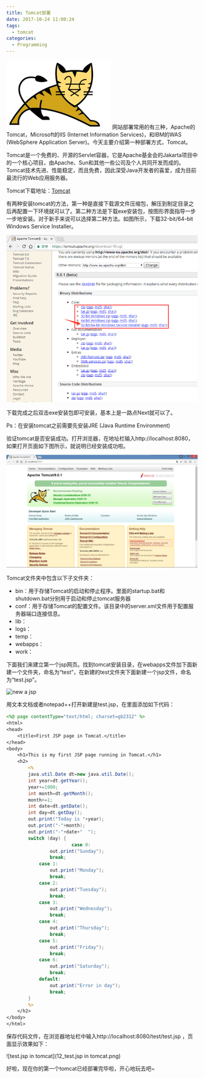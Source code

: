 ```yaml
---
title: Tomcat部署
date: 2017-10-24 11:08:24
tags:
  - tomcat
categories:
  - Programming
---
```

![](Tomcat/tomcat.png)
网站部署常用的有三种，Apache的Tomcat，Microsoft的IIS (Internet Information Services)，和IBM的WAS (WebSphere Application Server)。今天主要介绍第一种部署方式，Tomcat。
<!--more-->

Tomcat是一个免费的、开源的Servlet容器，它是Apache基金会的Jakarta项目中的一个核心项目，由Apache、Sun和其他一些公司及个人共同开发而成的。Tomcat技术先进、性能稳定，而且免费，因此深受Java开发者的喜爱，成为目前最流行的Web应用服务器。

Tomcat下载地址：[Tomcat](https://tomcat.apache.org/download-90.cgi)

有两种安装tomcat的方法，第一种是直接下载源文件压缩包，解压到制定目录之后再配置一下环境就可以了。第二种方法是下载exe安装包，按图形界面指导一步一步地安装。对于新手来说可以选择第二种方法。如图所示，下载32-bit/64-bit Windows Service Installer。

![tomcat下载](Tomcat/1_tomcatDownload.png)

下载完成之后双击exe安装包即可安装，基本上是一路点Next就可以了。

Ps：在安装tomcat之前需要先安装JRE (Java Runtime Environment)

验证tomcat是否安装成功。打开浏览器，在地址栏输入http://localhost:8080，如果打开页面如下图所示，就说明已经安装成功啦。

![localhost](Tomcat/10_localhost.png)

Tomcat文件夹中包含以下子文件夹：
- bin：用于存储Tomcat的启动和停止程序。里面的startup.bat和shutdown.bat分别用于启动和停止tomcat服务器
- conf：用于存储Tomcat的配置文件。该目录中的server.xml文件用于配置服务器端口连接信息。
- lib：
- logs：
- temp：
- webapps：
- work：

下面我们来建立第一个jsp网页。找到tomcat安装目录，在webapps文件加下面新建一个文件夹，命名为“test”，在新建的test文件夹下面新建一个jsp文件，命名为“test.jsp”。

![new a jsp](11_newTest.png)

用文本文档或者notepad++打开新建是test.jsp，在里面添加如下代码：
```jsp
<%@ page contentType="text/html; charset=gb2312" %>
<html>
<head>
	<title>First JSP page in Tomcat.</title>
</head>
<body>
	<h1>This is my first JSP page running in Tomcat.</h1>
	<h2>
		<%
		java.util.Date dt=new java.util.Date();
		int year=dt.getYear();
		year+=1900;
		int month=dt.getMonth();
		month+=1;
		int date=dt.getDate();
		int day=dt.getDay();
		out.print("Today is "+year);
		out.print("-"+month);
		out.print("-"+date+"  ");
		switch (day) {
                        case 0:
				out.print("Sunday");
				break;
			case 1:
				out.print("Monday");
				break;
			case 2:
				out.print("Tuesday");
				break;
			case 3:
				out.print("Wednesday");
				break;
			case 4:
				out.print("Thursday");
				break;
			case 5:
				out.print("Friday");
				break;
			case 6:
				out.print("Saturday");
				break;
			default:
				out.print("Error in day");
				break;
		}
		%>
	</h2>
</body>
</html>
```
保存代码文件，在浏览器地址栏中输入http://localhost:8080/test/test.jsp ，页面显示效果如下：

![test.jsp in tomcat](12_test.jsp in tomcat.png)

好啦，现在你的第一个tomcat已经部署完毕啦，开心地玩去吧~
